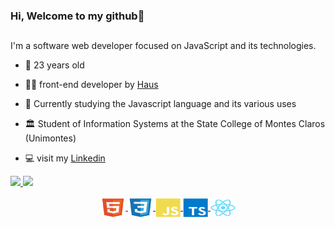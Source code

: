 ### Hi, Welcome to my github👋

##

I'm a software web developer focused on JavaScript and its technologies.

- 👦 23 years old

- 👩‍💻 front-end developer by <a href="https://estudiohaus.com/" target="_blank">Haus</a>

- 📗  Currently studying the Javascript language and its various uses

- 🏛 Student of Information Systems at the State College of Montes Claros (Unimontes)

- 💻 visit my <a href="https://www.linkedin.com/in/daniel-fborges/" target="_blank">Linkedin</a>

<div>
  <a href="https://github.com/DanteBorges">
  <img height="180em" src="https://github-readme-stats.vercel.app/api?username=DanteBorges&show_icons=true&theme=tokyonight&include_all_commits=true&count_private=true"/>
  <img height="180em" src="https://github-readme-stats.vercel.app/api/top-langs/?username=DanteBorges&layout=compact&langs_count=7&theme=tokyonight"/>
</div>
<div style="display: inline_block"><br>
  <div align="center">
      <img align="center" alt="Daniel-HTML" height="30" width="40" src="https://raw.githubusercontent.com/devicons/devicon/master/icons/html5/html5-original.svg">
  <img align="center" alt="Daniel-CSS" height="30" width="40" src="https://raw.githubusercontent.com/devicons/devicon/master/icons/css3/css3-original.svg">
        <img align="center" alt="Daniel-Js" height="30" width="40" src="https://raw.githubusercontent.com/devicons/devicon/master/icons/javascript/javascript-plain.svg">
  <img align="center" alt="Daniel-Ts" height="30" width="40" src="https://raw.githubusercontent.com/devicons/devicon/master/icons/typescript/typescript-plain.svg">
  <img align="center" alt="Daniel-React" height="30" width="40" src="https://raw.githubusercontent.com/devicons/devicon/master/icons/react/react-original.svg">
    </div>
</div>
  
 
